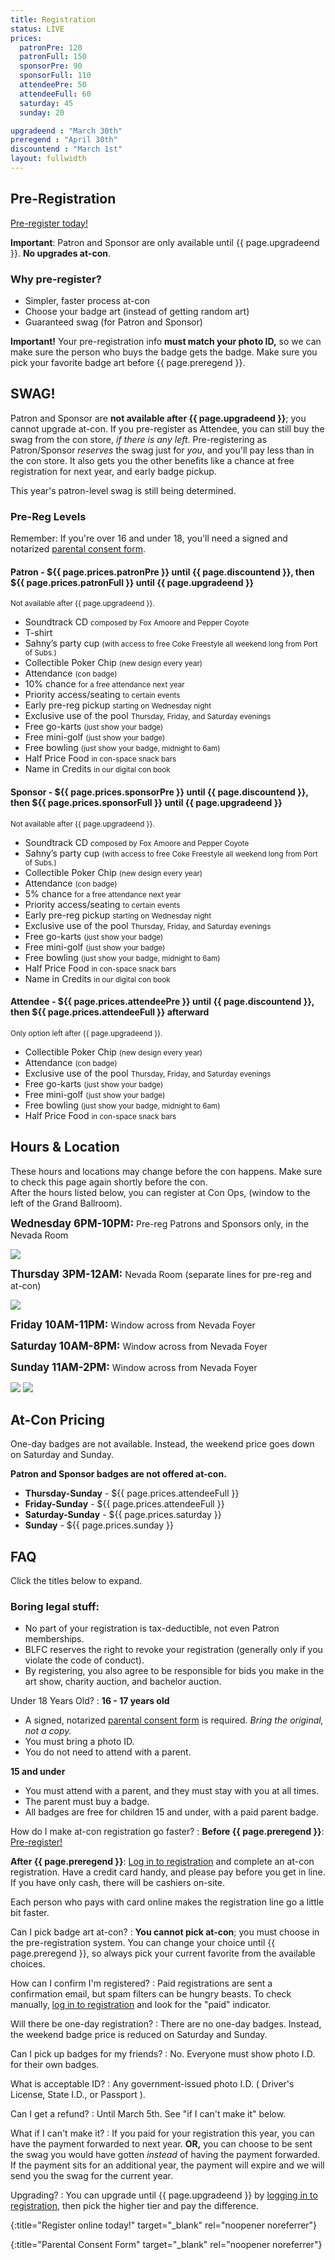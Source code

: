 ```yaml
---
title: Registration
status: LIVE
prices:
  patronPre: 120
  patronFull: 150
  sponsorPre: 90
  sponsorFull: 110
  attendeePre: 50
  attendeeFull: 60
  saturday: 45
  sunday: 20

upgradeend : "March 30th"
preregend : "April 30th"
discountend : "March 1st"
layout: fullwidth
---
```

<div class="one-full bg-one">
<div class="page-wrapper">

## Pre-Registration

[Pre-register today!][reglink]

**Important**: Patron and Sponsor are only available until {{ page.upgradeend }}. **No upgrades at-con**.

### Why pre-register?

- Simpler, faster process at-con
- Choose your badge art (instead of getting random art)
- Guaranteed swag (for Patron and Sponsor)

**Important!** Your pre-registration info **must match your photo ID,** so we can make sure the person who buys the badge gets the badge. Make sure you pick your favorite badge art before {{ page.preregend }}.

</div>
</div>

<div class="one-full bg-two">
<div class="page-wrapper">

## SWAG!

Patron and Sponsor are **not available after {{ page.upgradeend }}**; you cannot upgrade at-con. If you pre-register as Attendee, you can still buy the swag from the con store, *if there is any left*. Pre-registering as Patron/Sponsor *reserves* the swag just for *you*, and you'll pay less than in the con store. It also gets you the other benefits like a chance at free registration for next year, and early badge pickup.

This year's patron-level swag is still being determined.

### Pre-Reg Levels

Remember: If you're over 16 and under 18, you'll need a signed and notarized [parental consent form][minorformlink].

#### Patron - ${{ page.prices.patronPre }} until {{ page.discountend }}, then ${{ page.prices.patronFull }} until {{ page.upgradeend }}

<small>Not available after {{ page.upgradeend }}.</small>

- Soundtrack CD <small>composed by Fox Amoore and Pepper Coyote</small>
- T-shirt
- Sahny’s party cup <small>(with access to free Coke Freestyle all weekend long from Port of Subs.)</small>
- Collectible Poker Chip <small>(new design every year)</small>
- Attendance <small>(con badge)</small>
- 10% chance <small>for a free attendance next year</small>
- Priority access/seating <small>to certain events</small>
- Early pre-reg pickup <small>starting on Wednesday night</small>
- Exclusive use of the pool <small>Thursday, Friday, and Saturday evenings</small>
- Free go-karts <small>(just show your badge)</small>
- Free mini-golf <small>(just show your badge)</small>
- Free bowling <small>(just show your badge, midnight to 6am)</small>
- Half Price Food <small>in con-space snack bars</small>
- Name in Credits <small>in our digital con book</small>

#### Sponsor - ${{ page.prices.sponsorPre }} until {{ page.discountend }}, then ${{ page.prices.sponsorFull }} until {{ page.upgradeend }}

<small>Not available after {{ page.upgradeend }}.</small>

- Soundtrack CD <small>composed by Fox Amoore and Pepper Coyote</small>
- Sahny’s party cup <small>(with access to free Coke Freestyle all weekend long from Port of Subs.)</small>
- Collectible Poker Chip <small>(new design every year)</small>
- Attendance <small>(con badge)</small>
- 5% chance <small>for a free attendance next year</small>
- Priority access/seating <small>to certain events</small>
- Early pre-reg pickup <small>starting on Wednesday night</small>
- Exclusive use of the pool <small>Thursday, Friday, and Saturday evenings</small>
- Free go-karts <small>(just show your badge)</small>
- Free mini-golf <small>(just show your badge)</small>
- Free bowling <small>(just show your badge, midnight to 6am)</small>
- Half Price Food <small>in con-space snack bars</small>
- Name in Credits <small>in our digital con book</small>

#### Attendee - ${{ page.prices.attendeePre }} until {{ page.discountend }}, then ${{ page.prices.attendeeFull }} afterward

<small>Only option left after {{ page.upgradeend }}.</small>

- Collectible Poker Chip <small>(new design every year)</small>
- Attendance <small>(con badge)</small>
- Exclusive use of the pool <small>Thursday, Friday, and Saturday evenings</small>
- Free go-karts <small>(just show your badge)</small>
- Free mini-golf <small>(just show your badge)</small>
- Free bowling <small>(just show your badge, midnight to 6am)</small>
- Half Price Food <small>in con-space snack bars</small>

<div class="clear"></div>
</div>
</div>


<div class="one-full bg-three">
<div class="page-wrapper">

## Hours &amp; Location

These hours and locations may change before the con happens. Make sure to check this page again shortly before the con.<br>
After the hours listed below, you can register at Con Ops, (window to the left of the Grand Ballroom).

**<big>Wednesday 6PM-10PM:</big>**
Pre-reg Patrons and Sponsors only, in the Nevada Room

<a href="../assets/img/Registration - wednesday.jpg" target="_blank" rel="noopener noreferrer"><img class="aligncenter" src="../assets/img/Registration - wednesday - small.jpg"></a>

**<big>Thursday 3PM-12AM:</big>**
Nevada Room (separate lines for pre-reg and at-con)

<a href="../assets/img/Registration - thursday.jpg" target="_blank" rel="noopener noreferrer"><img class="aligncenter" src="../assets/img/Registration - thursday - small.jpg"></a>

**<big>Friday 10AM-11PM:</big>**
Window across from Nevada Foyer

**<big>Saturday 10AM-8PM:</big>**
Window across from Nevada Foyer

**<big>Sunday 11AM-2PM:</big>**
Window across from Nevada Foyer

<a href="../assets/img/Registration - friday.jpg" target="_blank" rel="noopener noreferrer"><img class="aligncenter" src="../assets/img/Registration - friday - small.jpg"></a>
<a href="../assets/img/Registration - swag.jpg" target="_blank" rel="noopener noreferrer"><img class="aligncenter" src="../assets/img/Registration - swag - small.jpg"></a>

<div class="clear"></div>
</div>
</div>



<div class="one-full bg-four">
<div class="page-wrapper">

## At-Con Pricing

One-day badges are not available. Instead, the weekend price goes down on Saturday and Sunday.

**Patron and Sponsor badges are not offered at-con.**

- **Thursday-Sunday** - ${{ page.prices.attendeeFull }}
- **Friday-Sunday** - ${{ page.prices.attendeeFull }}
- **Saturday-Sunday** - ${{ page.prices.saturday }}
- **Sunday** - ${{ page.prices.sunday }}

<div class="clear"></div>
</div>
</div>



<div class="one-full bg-two">
<div class="page-wrapper">

## FAQ

Click the titles below to expand.

### Boring legal stuff:

- No part of your registration is tax-deductible, not even Patron memberships.
- BLFC reserves the right to revoke your registration (generally only if you violate the code of conduct).
- By registering, you also agree to be responsible for bids you make in the art show, charity auction, and bachelor auction.

<div class="accordion-list">

Under 18 Years Old?
: **16 - 17 years old**

  - A signed, notarized [parental consent form][minorformlink] is required. *Bring the original, not a copy.*
  - You must bring a photo ID.
  - You do not need to attend with a parent.


  **15 and under**

  - You must attend with a parent, and they must stay with you at all times.
  - The parent must buy a badge.
  - All badges are free for children 15 and under, with a paid parent badge.



How do I make at-con registration go faster?
: **Before {{ page.preregend }}**: [Pre-register!][reglink]

  **After {{ page.preregend }}**: [Log in to registration][reglink] and complete an at-con registration. Have a credit card handy, and please pay before you get in line. If you have only cash, there will be cashiers on-site.
  
  Each person who pays with card online makes the registration line go a little bit faster.


Can I pick badge art at-con?
:  **You cannot pick at-con**; you must choose in the pre-registration system.
  You can change your choice until {{ page.preregend }}, so always pick your current favorite from the available choices.


How can I confirm I'm registered?
: Paid registrations are sent a confirmation email, but spam filters can be hungry beasts. To check manually, [log in to registration][reglink] and look for the "paid" indicator.


Will there be one-day registration?
: There are no one-day badges. Instead, the weekend badge price is reduced on Saturday and Sunday.


Can I pick up badges for my friends?
: No. Everyone must show photo I.D. for their own badges.


What is acceptable ID?
: Any government-issued photo I.D. ( Driver's License, State I.D., or Passport ).


Can I get a refund?
: Until March 5th. See "if I can't make it" below.




What if I can't make it?
: If you paid for your registration this year, you can have the payment forwarded to next year. **OR,** you can choose to be sent the swag you would have gotten *instead* of having the payment forwarded. If the payment sits for an additional year, the payment will expire and we will send you the swag for the current year.



Upgrading?
: 
  You can upgrade until {{ page.upgradeend }} by [logging in to registration][reglink], then pick the higher tier and pay the difference.
  <!--
  The upgrade window has passed. Only Attendee registrations are now available.
  -->

</div>


<div class="clear"></div>
</div>
</div>



[reglink]: https://reg.goblfc.org/
{:title="Register online today!" target="_blank" rel="noopener noreferrer"}

[minorformlink]: https://reg.goblfc.org/static/resources/BLFCParentalConsentForm.pdf
{:title="Parental Consent Form" target="_blank" rel="noopener noreferrer"}
